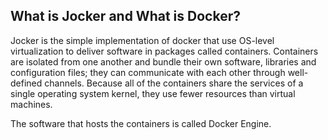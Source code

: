 ## What is Jocker and What is Docker?

Jocker is the simple implementation of docker that use OS-level virtualization to deliver software in packages called containers. Containers are isolated from one another and bundle their own software, libraries and configuration files; they can communicate with each other through well-defined channels. Because all of the containers share the services of a single operating system kernel, they use fewer resources than virtual machines.

The software that hosts the containers is called Docker Engine. 